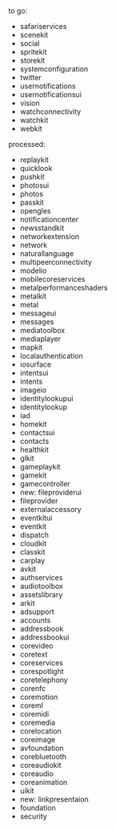 to go:
- safariservices
- scenekit
- social
- spritekit
- storekit
- systemconfiguration
- twitter
- usernotifications
- usernotificationsui
- vision
- watchconnectivity
- watchkit
- webkit


processed:
- replaykit
- quicklook
- pushkit
- photosui
- photos
- passkit
- opengles
- notificationcenter
- newsstandkit
- networkextension
- network
- naturallanguage
- multipeerconnectivity
- modelio
- mobilecoreservices
- metalperformanceshaders
- metalkit
- metal
- messageui
- messages
- mediatoolbox
- mediaplayer
- mapkit
- localauthentication
- iosurface
- intentsui
- intents
- imageio
- identitylookupui
- identitylookup
- iad
- homekit
- contactsui
- contacts
- healthkit
- glkit
- gameplaykit
- gamekit
- gamecontroller
- new: fileproviderui
- fileprovider
- externalaccessory
- eventkitui
- eventkit
- dispatch
- cloudkit
- classkit
- carplay
- avkit
- authservices
- audiotoolbox
- assetslibrary
- arkit
- adsupport
- accounts
- addressbook
- addressbookui
- corevideo
- coretext
- coreservices
- corespotlight
- coretelephony
- corenfc
- coremotion
- coreml
- coremidi
- coremedia
- corelocation
- coreimage
- avfoundation
- corebluetooth
- coreaudiokit
- coreaudio
- coreanimation
- uikit
- new: linkpresentaion
- foundation
- security


